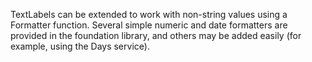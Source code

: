 TextLabels can be extended to work with non-string values using a Formatter function. Several simple numeric and date formatters are provided in the foundation library, and others may be added easily (for example, using the Days service). 